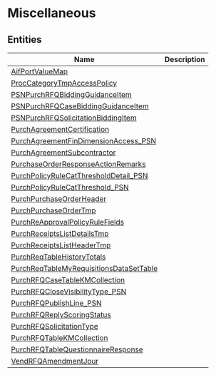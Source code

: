 
# Miscellaneous


## Entities

|Name|Description|
|---|---|
|[AifPortValueMap](AifPortValueMap.cdm.json)||
|[ProcCategoryTmpAccessPolicy](ProcCategoryTmpAccessPolicy.cdm.json)||
|[PSNPurchRFQBiddingGuidanceItem](PSNPurchRFQBiddingGuidanceItem.cdm.json)||
|[PSNPurchRFQCaseBiddingGuidanceItem](PSNPurchRFQCaseBiddingGuidanceItem.cdm.json)||
|[PSNPurchRFQSolicitationBiddingItem](PSNPurchRFQSolicitationBiddingItem.cdm.json)||
|[PurchAgreementCertification](PurchAgreementCertification.cdm.json)||
|[PurchAgreementFinDimensionAccess_PSN](PurchAgreementFinDimensionAccess_PSN.cdm.json)||
|[PurchAgreementSubcontractor](PurchAgreementSubcontractor.cdm.json)||
|[PurchaseOrderResponseActionRemarks](PurchaseOrderResponseActionRemarks.cdm.json)||
|[PurchPolicyRuleCatThresholdDetail_PSN](PurchPolicyRuleCatThresholdDetail_PSN.cdm.json)||
|[PurchPolicyRuleCatThreshold_PSN](PurchPolicyRuleCatThreshold_PSN.cdm.json)||
|[PurchPurchaseOrderHeader](PurchPurchaseOrderHeader.cdm.json)||
|[PurchPurchaseOrderTmp](PurchPurchaseOrderTmp.cdm.json)||
|[PurchReApprovalPolicyRuleFields](PurchReApprovalPolicyRuleFields.cdm.json)||
|[PurchReceiptsListDetailsTmp](PurchReceiptsListDetailsTmp.cdm.json)||
|[PurchReceiptsListHeaderTmp](PurchReceiptsListHeaderTmp.cdm.json)||
|[PurchReqTableHistoryTotals](PurchReqTableHistoryTotals.cdm.json)||
|[PurchReqTableMyRequisitionsDataSetTable](PurchReqTableMyRequisitionsDataSetTable.cdm.json)||
|[PurchRFQCaseTableKMCollection](PurchRFQCaseTableKMCollection.cdm.json)||
|[PurchRFQCloseVisibilityType_PSN](PurchRFQCloseVisibilityType_PSN.cdm.json)||
|[PurchRFQPublishLine_PSN](PurchRFQPublishLine_PSN.cdm.json)||
|[PurchRFQReplyScoringStatus](PurchRFQReplyScoringStatus.cdm.json)||
|[PurchRFQSolicitationType](PurchRFQSolicitationType.cdm.json)||
|[PurchRFQTableKMCollection](PurchRFQTableKMCollection.cdm.json)||
|[PurchRFQTableQuestionnaireResponse](PurchRFQTableQuestionnaireResponse.cdm.json)||
|[VendRFQAmendmentJour](VendRFQAmendmentJour.cdm.json)||
